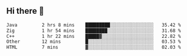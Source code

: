 ## Hi there 👋

 <!--START_SECTION:waka-->

```txt
Java         2 hrs 8 mins    █████████░░░░░░░░░░░░░░░░   35.42 %
Zig          1 hr 54 mins    ████████░░░░░░░░░░░░░░░░░   31.68 %
C++          1 hr 22 mins    █████▓░░░░░░░░░░░░░░░░░░░   22.82 %
Other        12 mins         █░░░░░░░░░░░░░░░░░░░░░░░░   03.53 %
HTML         7 mins          ▓░░░░░░░░░░░░░░░░░░░░░░░░   02.03 %
```

<!--END_SECTION:waka-->

<!--
**ValentinRapp/ValentinRapp** is a ✨ _special_ ✨ repository because its `README.md` (this file) appears on your GitHub profile.

Here are some ideas to get you started:

- 🔭 I’m currently working on ...
- 🌱 I’m currently learning ...
- 👯 I’m looking to collaborate on ...
- 🤔 I’m looking for help with ...
- 💬 Ask me about ...
- 📫 How to reach me: ...
- 😄 Pronouns: ...
- ⚡ Fun fact: ...
-->
